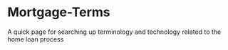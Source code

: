 # Mortgage-Terms
A quick page for searching up terminology and technology related to the home loan process 
